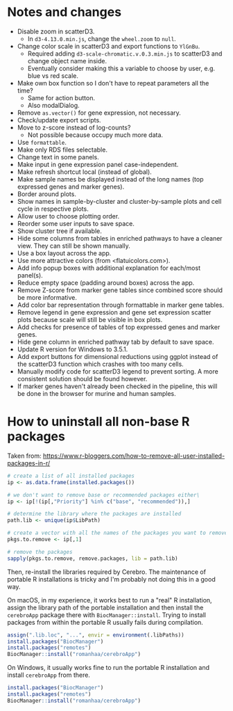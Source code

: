 # Notes and changes

* Disable zoom in scatterD3.
  * In `d3-4.13.0.min.js`, change the `wheel.zoom` to `null`.
* Change color scale in scatterD3 and export functions to `YlGnBu`.
  * Required adding `d3-scale-chromatic.v.0.3.min.js` to scatterD3 and change object name inside.
  * Eventually consider making this a variable to choose by user, e.g. blue vs red scale.
* Make own box function so I don't have to repeat parameters all the time?
  * Same for action button.
  * Also modalDialog.
* Remove `as.vector()` for gene expression, not necessary.
* Check/update export scripts.
* Move to z-score instead of log-counts?
  * Not possible because occupy much more data.
* Use `formattable`.
* Make only RDS files selectable.
* Change text in some panels.
* Make input in gene expression panel case-independent.
* Make refresh shortcut local (instead of global).
* Make sample names be displayed instead of the long names (top expressed genes and marker genes).
* Border around plots.
* Show names in sample-by-cluster and cluster-by-sample plots and cell cycle in respective plots.
* Allow user to choose plotting order.
* Reorder some user inputs to save space.
* Show cluster tree if available.
* Hide some columns from tables in enriched pathways to have a cleaner view. They can still be shown manually.
* Use a box layout across the app.
* Use more attractive colors (from <flatuicolors.com>).
* Add info popup boxes with additional explanation for each/most panel(s).
* Reduce empty space (padding around boxes) across the app.
* Remove Z-score from marker gene tables since combined score should be more informative.
* Add color bar representation through formattable in marker gene tables.
* Remove legend in gene expression and gene set expression scatter plots because scale will still be visible in box plots.
* Add checks for presence of tables of top expressed genes and marker genes.
* Hide gene column in enriched pathway tab by default to save space.
* Update R version for Windows to 3.5.1.
* Add export buttons for dimensional reductions using ggplot instead of the scatterD3 function which crashes with too many cells.
* Manually modify code for scatterD3 legend to prevent sorting. A more consistent solution should be found however.
* If marker genes haven't already been checked in the pipeline, this will be done in the browser for murine and human samples.

# How to uninstall all non-base R packages

Taken from: https://www.r-bloggers.com/how-to-remove-all-user-installed-packages-in-r/

```r
# create a list of all installed packages
ip <- as.data.frame(installed.packages())

# we don't want to remove base or recommended packages either\
ip <- ip[!(ip[,"Priority"] %in% c("base", "recommended")),]

# determine the library where the packages are installed
path.lib <- unique(ip$LibPath)

# create a vector with all the names of the packages you want to remove
pkgs.to.remove <- ip[,1]

# remove the packages
sapply(pkgs.to.remove, remove.packages, lib = path.lib)
```

Then, re-install the libraries required by Cerebro.
The maintenance of portable R installations is tricky and I'm probably not doing this in a good way.

On macOS, in my experience, it works best to run a "real" R installation, assign the library path of the portable installation and then install the `cerebroApp` package there with `BiocManager::install`.
Trying to install packages from within the portable R usually fails during compilation.

```r
assign(".lib.loc", "...", envir = environment(.libPaths))
install.packages("BiocManager")
install.packages("remotes")
BiocManager::install("romanhaa/cerebroApp")
```

On Windows, it usually works fine to run the portable R installation and install `cerebroApp` from there.

```r
install.packages("BiocManager")
install.packages("remotes")
BiocManager::install("romanhaa/cerebroApp")
```
